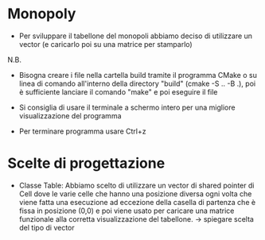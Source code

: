# Monopoly
- Per sviluppare il tabellone del monopoli abbiamo deciso di utilizzare un vector
(e caricarlo poi su una matrice per stamparlo)

N.B.
- Bisogna creare i file nella cartella build tramite il programma CMake o su linea di comando all'interno della directory "build" (cmake -S .. -B .), poi è sufficiente lanciare il comando "make" e poi eseguire il file

- Si consiglia di usare il terminale a schermo intero per una migliore visualizzazione del programma

- Per terminare programma usare Ctrl+z

# Scelte di progettazione
- Classe Table:
Abbiamo scelto di utilizzare un vector di shared pointer di Cell dove le varie celle che hanno una posizione diversa ogni volta che viene fatta una esecuzione ad eccezione della casella di partenza che è fissa in posizione (0,0) e poi viene usato per caricare una matrice funzionale alla corretta visualizzazione del tabellone. 
-> spiegare scelta del tipo di vector

